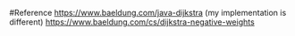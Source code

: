 #Reference
https://www.baeldung.com/java-dijkstra (my implementation is different)
https://www.baeldung.com/cs/dijkstra-negative-weights